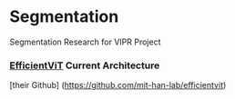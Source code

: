 # Segmentation
Segmentation Research for VIPR Project

### [EfficientViT](https://arxiv.org/abs/2205.14756) Current Architecture

[their Github] (https://github.com/mit-han-lab/efficientvit)
